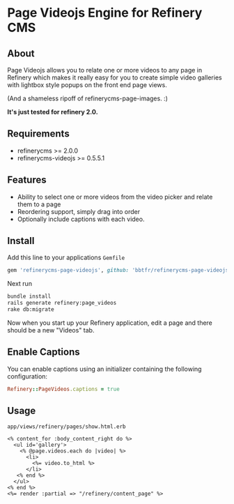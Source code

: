 # Page Videojs Engine for Refinery CMS

## About

Page Videojs allows you to relate one or more videos to any page in Refinery which makes it really easy for you to create simple video galleries with lightbox style popups on the front end page views.

(And a shameless ripoff of refinerycms-page-images. :)

**It's just tested for refinery 2.0.**

## Requirements

* refinerycms >= 2.0.0
* refinerycms-videojs >= 0.5.5.1

## Features

* Ability to select one or more videos from the video picker and relate them to a page
* Reordering support, simply drag into order
* Optionally include captions with each video.

## Install

Add this line to your applications `Gemfile`

```ruby
gem 'refinerycms-page-videojs', github: 'bbtfr/refinerycms-page-videojs'
```

Next run

```bash
bundle install
rails generate refinery:page_videos
rake db:migrate
```

Now when you start up your Refinery application, edit a page and there should be a new "Videos" tab.

## Enable Captions

You can enable captions using an initializer containing the following configuration:

```ruby
Refinery::PageVideos.captions = true
```

## Usage

`app/views/refinery/pages/show.html.erb`

```erb
<% content_for :body_content_right do %>
  <ul id='gallery'>
    <% @page.videos.each do |video| %>
      <li>
        <%= video.to_html %>
      </li>
   <% end %>
  </ul>
<% end %>
<%= render :partial => "/refinery/content_page" %>
```
